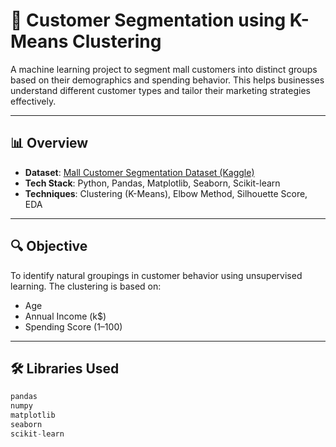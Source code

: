 # 🧠 Customer Segmentation using K-Means Clustering

A machine learning project to segment mall customers into distinct groups based on their demographics and spending behavior. This helps businesses understand different customer types and tailor their marketing strategies effectively.

---

## 📊 Overview

- **Dataset**: [Mall Customer Segmentation Dataset (Kaggle)](https://www.kaggle.com/datasets/vjchoudhary7/customer-segmentation-tutorial)
- **Tech Stack**: Python, Pandas, Matplotlib, Seaborn, Scikit-learn
- **Techniques**: Clustering (K-Means), Elbow Method, Silhouette Score, EDA

---

## 🔍 Objective

To identify natural groupings in customer behavior using unsupervised learning. The clustering is based on:

- Age
- Annual Income (k$)
- Spending Score (1–100)

---

## 🛠️ Libraries Used

```python
pandas
numpy
matplotlib
seaborn
scikit-learn
